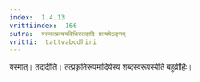 ```yaml
---
index:  1.4.13
vrittiindex:  166
sutra:  यस्मात्प्रत्ययविधिस्तदादि प्रत्ययेऽङ्गम्
vritti:  tattvabodhini 
---
```


यस्मात्। तदादीति। तत्प्रकृतिरूपमादिर्यस्य शब्दस्वरूपस्येति बहुव्रीहिः।

